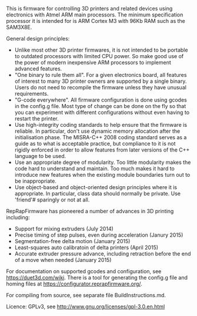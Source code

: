 This is firmware for controlling 3D printers and related devices using electronics with Atmel ARM main processors. The minimum specification processor it is intended for is ARM Cortex M3 with 96Kb RAM such as the SAM3X8E.

General design principles:

* Unlike most other 3D printer firmwares, it is not intended to be portable to outdated processors with limited CPU power. So make good use of the power of modern inexpensive ARM processors to implement advanced features.
* "One binary to rule them all". For a given electronics board, all features of interest to many 3D printer owners are supported by a single binary. Users do not need to recompile the firmware unless they have unusual requirements.
* "G-code everywhere". All firmware configuration is done using gcodes in the config.g file. Most type of change can be done on the fly so that you can experiment with different configurations without even having to restart the printer.
* Use high-integrity coding standards to help ensure that the firmware is reliable. In particular, don't use dynamic memory allocation after the initialisation phase. The MISRA-C++ 2008 coding standard serves as a guide as to what is acceptable practice, but compliance to it is not rigidly enforced in order to allow features from later versions of the C++ language to be used.
* Use an appropriate degree of modularity. Too little modularity makes the code hard to understand and maintain. Too much makes it hard to introduce new features when the existing module boundaries turn out to be inappropriate.
* Use object-based and object-oriented design principles where it is appropriate. In particular, class data should normally be private. Use 'friend'# sparingly or not at all.

RepRapFirmware has pioneered a number of advances in 3D printing including:

* Support for mixing extruders (July 2014)
* Precise timing of step pulses, even during acceleration (Janury 2015)
* Segmentation-free delta motion (January 2015)
* Least-squares auto calibratoin of delta printers (April 2015)
* Accurate extruder pressure advance, including retraction before the end of a move when needed (January 2015)

For documentation on supported gcodes and configuration, see https://duet3d.com/wiki. There is a tool for generating the config.g file and homing files at https://configurator.reprapfirmware.org/.

For compiling from source, see separate file BuildInstructions.md.

Licence: GPLv3, see http://www.gnu.org/licenses/gpl-3.0.en.html

